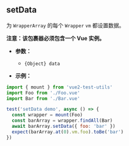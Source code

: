 ## setData

为 `WrapperArray` 的每个 `Wrapper` `vm` 都设置数据。

**注意：该包裹器必须包含一个 Vue 实例。**

- **参数：**

  - `{Object} data`

- **示例：**

```js
import { mount } from 'vue2-test-utils'
import Foo from './Foo.vue'
import Bar from './Bar.vue'

test('setData demo', async () => {
  const wrapper = mount(Foo)
  const barArray = wrapper.findAll(Bar)
  await barArray.setData({ foo: 'bar' })
  expect(barArray.at(0).vm.foo).toBe('bar')
})
```
